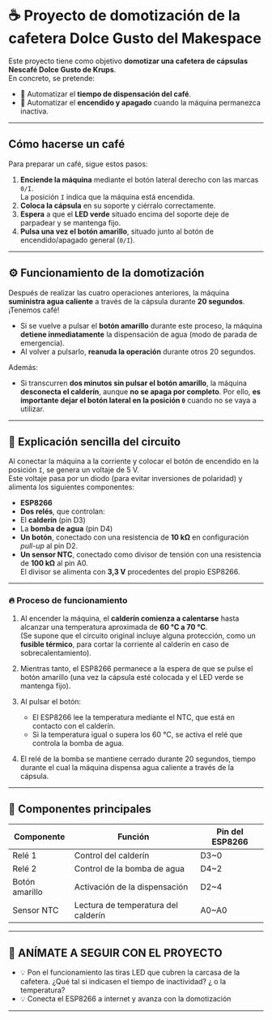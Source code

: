# ☕ Proyecto de domotización de la cafetera Dolce Gusto del Makespace

Este proyecto tiene como objetivo **domotizar una cafetera de cápsulas Nescafé Dolce Gusto de Krups**.  
En concreto, se pretende:

- 🔸 Automatizar el **tiempo de dispensación del café**.  
- 🔸 Automatizar el **encendido y apagado** cuando la máquina permanezca inactiva.

---

## Cómo hacerse un café

Para preparar un café, sigue estos pasos:

1. **Enciende la máquina** mediante el botón lateral derecho con las marcas `0/I`.  
   La posición `I` indica que la máquina está encendida.
2. **Coloca la cápsula** en su soporte y ciérralo correctamente.  
3. **Espera** a que el **LED verde** situado encima del soporte deje de parpadear y se mantenga fijo.  
4. **Pulsa una vez el botón amarillo**, situado junto al botón de encendido/apagado general (`0/I`).

---

## ⚙️ Funcionamiento de la domotización

Después de realizar las cuatro operaciones anteriores, la máquina **suministra agua caliente** a través de la cápsula durante **20 segundos**. ¡Tenemos café!

- Si se vuelve a pulsar el **botón amarillo** durante este proceso, la máquina **detiene inmediatamente** la dispensación de agua (modo de parada de emergencia).  
- Al volver a pulsarlo, **reanuda la operación** durante otros 20 segundos.

Además:

- Si transcurren **dos minutos sin pulsar el botón amarillo**, la máquina **desconecta el calderín**, aunque **no se apaga por completo**. Por ello, **es importante dejar el botón lateral en la posición `0`** cuando no se vaya a utilizar.

---

## 🔌 Explicación sencilla del circuito

Al conectar la máquina a la corriente y colocar el botón de encendido en la posición `I`, se genera un voltaje de 5 V.  
Este voltaje pasa por un diodo (para evitar inversiones de polaridad) y alimenta los siguientes componentes:

-  **ESP8266**
-  **Dos relés**, que controlan:
  - El **calderín** (pin D3)
  - La **bomba de agua** (pin D4)
- **Un botón**, conectado con una resistencia de **10 kΩ** en configuración *pull-up* al pin D2.
- **Un sensor NTC**, conectado como divisor de tensión con una resistencia de **100 kΩ** al pin A0.  
  El divisor se alimenta con **3,3 V** procedentes del propio ESP8266.

---

### 🔥 Proceso de funcionamiento

1. Al encender la máquina, el **calderín comienza a calentarse** hasta alcanzar una temperatura aproximada de **60 °C a 70 °C**.  
   (Se supone que el circuito original incluye alguna protección, como un **fusible térmico**, para cortar la corriente al calderín en caso de sobrecalentamiento).

2. Mientras tanto, el ESP8266 permanece a la espera de que se pulse el botón amarillo (una vez la cápsula esté colocada y el LED verde se mantenga fijo).

3. Al pulsar el botón:
   - El ESP8266 lee la temperatura mediante el NTC, que está en contacto con el calderín.  
   - Si la temperatura igual o supera los 60 °C, se activa el relé que controla la bomba de agua.

4. El relé de la bomba se mantiene cerrado durante 20 segundos, tiempo durante el cual la máquina dispensa agua caliente a través de la cápsula.

---

## 🧩 Componentes principales

| Componente | Función | Pin del ESP8266 |
|-------------|----------|----------------|
| Relé 1 | Control del calderín | D3~0 |
| Relé 2 | Control de la bomba de agua | D4~2 |
| Botón amarillo | Activación de la dispensación | D2~4 |
| Sensor NTC | Lectura de temperatura del calderín | A0~A0 |

---

## 📜 ANÍMATE A SEGUIR CON EL PROYECTO

- 💡 Pon el funcionamiento las tiras LED que cubren la carcasa de la cafetera. ¿Qué tal si indicasen el tiempo de inactividad? ¿ o la temperatura?
- 💡 Conecta el ESP8266 a internet y avanza con la domotización

---


